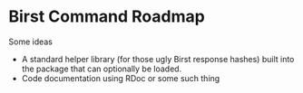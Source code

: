 # Birst Command Roadmap

Some ideas

* A standard helper library (for those ugly Birst response hashes)
  built into the package that can optionally be loaded.
* Code documentation using RDoc or some such thing
